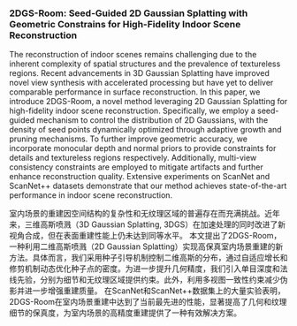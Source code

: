 ### 2DGS-Room: Seed-Guided 2D Gaussian Splatting with Geometric Constrains for High-Fidelity Indoor Scene Reconstruction

The reconstruction of indoor scenes remains challenging due to the inherent complexity of spatial structures and the prevalence of textureless regions. Recent advancements in 3D Gaussian Splatting have improved novel view synthesis with accelerated processing but have yet to deliver comparable performance in surface reconstruction. In this paper, we introduce 2DGS-Room, a novel method leveraging 2D Gaussian Splatting for high-fidelity indoor scene reconstruction. Specifically, we employ a seed-guided mechanism to control the distribution of 2D Gaussians, with the density of seed points dynamically optimized through adaptive growth and pruning mechanisms. To further improve geometric accuracy, we incorporate monocular depth and normal priors to provide constraints for details and textureless regions respectively. Additionally, multi-view consistency constraints are employed to mitigate artifacts and further enhance reconstruction quality. Extensive experiments on ScanNet and ScanNet++ datasets demonstrate that our method achieves state-of-the-art performance in indoor scene reconstruction.

室内场景的重建因空间结构的复杂性和无纹理区域的普遍存在而充满挑战。近年来，三维高斯喷溅（3D Gaussian Splatting, 3DGS）在加速处理的同时改进了新视角合成，但在表面重建性能上仍未达到同等水平。
本文提出了2DGS-Room，一种利用二维高斯喷溅（2D Gaussian Splatting）实现高保真室内场景重建的新方法。具体而言，我们采用种子引导机制控制二维高斯的分布，通过自适应增长和修剪机制动态优化种子点的密度。为进一步提升几何精度，我们引入单目深度和法线先验，分别为细节和无纹理区域提供约束。此外，利用多视图一致性约束减少伪影并进一步增强重建质量。
在ScanNet和ScanNet++数据集上的大量实验表明，2DGS-Room在室内场景重建中达到了当前最先进的性能，显著提高了几何和纹理细节的保真度，为室内场景的高精度重建提供了一种有效解决方案。
